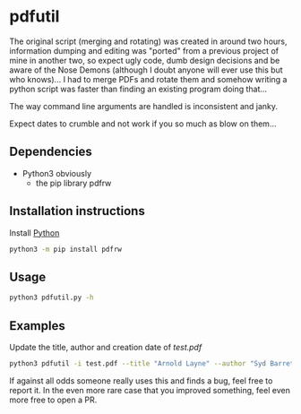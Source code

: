# pdfutil
The original script (merging and rotating) was created in around two hours, information dumping and editing was "ported" from a previous project of mine in another two, so expect ugly code, dumb design decisions and be aware of the Nose Demons (although I doubt anyone will ever use this but who knows)...
I had to merge PDFs and rotate them and somehow writing a python script was faster than finding an existing program doing that...

The way command line arguments are handled is inconsistent and janky.

Expect dates to crumble and not work if you so much as blow on them...

## Dependencies
* Python3 obviously
	* the pip library pdfrw

## Installation instructions

Install [Python](https://www.python.org/downloads/)
```bash
python3 -m pip install pdfrw
```

## Usage
```bash
python3 pdfutil.py -h
```

## Examples

Update the title, author and creation date of *test.pdf*
```bash
python3 pdfutil -i test.pdf --title "Arnold Layne" --author "Syd Barret" --creation_date 19670310 -f
```

If against all odds someone really uses this and finds a bug, feel free to report it.
In the even more rare case that you improved something, feel even more free to open a PR.
